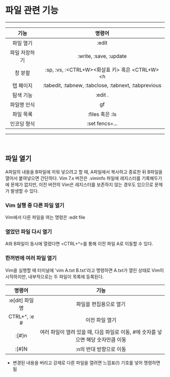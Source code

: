 # 파일 관련 기능
---
|기능|명령어|
|:-----:|:---:|
|파일 열기|:edit|
|파일 저장하기|:write, :save, :update|
|창 분할|:sp, :vs, :<CTRL+W><화살표 키> 혹은 <CTRL+W><h|j|k|l>|
|탭 페이지|:tabedit, :tabnew, :tabclose, :tabnext, :tabprevious|
|탐색 기능|:edit .|
|파일명 인식|gf|
|파일 목록|:files 혹은 :ls|
|인코딩 형식|:set fencs=...|
---

</br>

## 파일 열기
A파일의 내용을 B파일에 끼워 넣으려고 할 때, A파일에서 복사하고 종료한 뒤 B파일을 열어서 붙여넣으면 간단하다. Vim 7.x 버전은 .viminfo 파일에 레지스터를 기록해두기에 문제가 없지만, 이전 버전의 Vim은 레지스터를 보존하지 않는 경우도 있으므로 문제가 발생할 수 있다.
### Vim 실행 중 다른 파일 열기
Vim에서 다른 파일을 여는 명령은 :edit file </br>
### 열었던 파일 다시 열기
A와 B파일이 동시에 열렸다면 <CTRL+^>를 통해 이전 파일 A로 이동할 수 있다.</br>
### 한꺼번에 여러 파일 열기
Vim을 실행할 때 터미널에 'vim A.txt B.txt'라고 명령하면 A.txt가 열린 상태로 Vim이 시작하지만, 내부적으로는 두 파일이 목록에 등록된다.</br>

|명령어|기능|
|:-----:|:---:|
|:e[dit] 파일명|파일을 편집용으로 열기|
|CTRL+^, :e #|이전 파일 열기|
|:[#}n|여러 파일이 열려 있을 때, 다음 파일로 이동, #에 숫자를 넣으면 해당 숫자만큼 이동|
|:[#]N|:n의 반대 방향으로 이동|

- 변경된 내용을 버리고 강제로 다른 파일을 열려면 느낌표(!) 기호를 넣어 명령하면 됨
